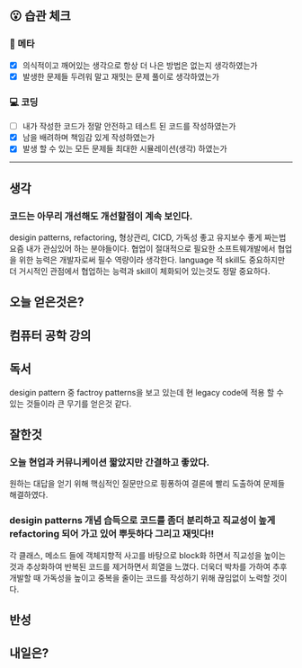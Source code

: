 ## :open_mouth: 습관 체크

### :muscle: 메타
- [x] 의식적이고 깨어있는 생각으로 항상 더 나은 방법은 없는지 생각하였는가  
- [x] 발생한 문제들 두려워 말고 재밋는 문제 풀이로 생각하였는가

### :computer: 코딩
- [ ] 내가 작성한 코드가 정말 안전하고 테스트 된 코드를 작성하였는가  
- [x] 남을 배려하며 책임감 있게 작성하였는가  
- [x] 발생 할 수 있는 모든 문제들 최대한 시뮬레이션(생각) 하였는가

**** 
## 생각
### 코드는 아무리 개선해도 개선할점이 계속 보인다.
desigin patterns, refactoring, 형상관리, CICD, 가독성 좋고 유지보수 좋게 짜는법 요즘 내가 관심있어 하는 분야들이다.
협업이 절대적으로 필요한 소프트웨개발에서 협업을 위한 능력은 개발자로써 필수 역량이라 생각한다. 
language 적 skill도 중요하지만 더 거시적인 관점에서 협업하는 능력과 skill이 체화되어 있는것도 정말 중요하다.

## 오늘 얻은것은?


## 컴퓨터 공학 강의

## 독서
desigin pattern 중 factroy patterns을 보고 있는데 현 legacy code에 적용 할 수 있는 것들이라 큰 무기를 얻은것 같다.



## 잘한것
### 오늘 현업과 커뮤니케이션 짧았지만 간결하고 좋았다.
원하는 대답을 얻기 위해 핵심적인 질문만으로 핑퐁하여 결론에 빨리 도출하여 문제들 해결하였다.  

### desigin patterns 개념 습득으로 코드를 좀더 분리하고 직교성이 높게 refactoring 되어 가고 있어 뿌듯하다 그리고 재밋다!!
각 클래스, 메소드 들에 객체지향적 사고를 바탕으로 block화 하면서 직교성을 높이는 것과 추상화하여 반복된 코드를 제거하면서 희열을 느꼈다. 더욱더 박차를 가하여 추후 개발할 때 가독성을 높이고 중복을 줄이는 코드를 작성하기 위해 끊임없이 노력할 것이다.


## 반성
## 내일은?
